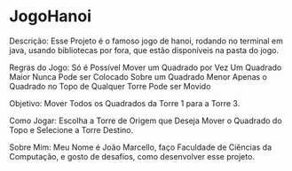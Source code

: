 # JogoHanoi
Descrição:
Esse Projeto é o famoso jogo de hanoi, rodando no terminal em java, usando bibliotecas por fora, que estão disponíveis na pasta do jogo.

Regras do Jogo:
Só é Possível Mover um Quadrado por Vez
Um Quadrado Maior Nunca Pode ser Colocado Sobre um Quadrado Menor
Apenas o Quadrado no Topo de Qualquer Torre Pode ser Movido

Objetivo: Mover Todos os Quadrados da Torre 1 para a Torre 3.

Como Jogar: Escolha a Torre de Origem que Deseja Mover o Quadrado do Topo
e Selecione a Torre Destino.

Sobre Mim: 
Meu Nome é João Marcello, faço Faculdade de Ciências da Computação, e gosto de desafios, como desenvolver esse projeto.
